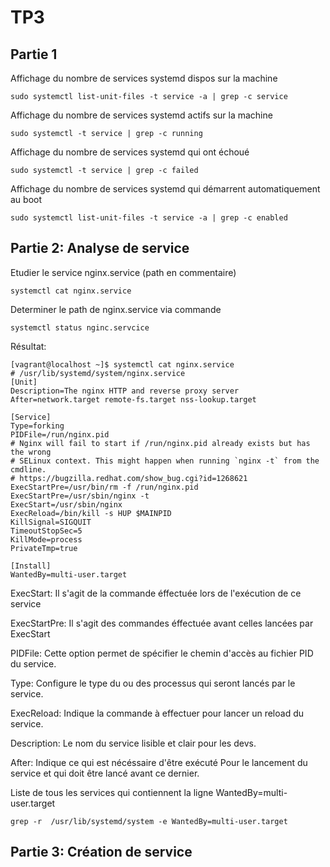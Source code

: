 # TP3
## Partie 1

Affichage du nombre de services systemd dispos sur la machine
```
sudo systemctl list-unit-files -t service -a | grep -c service
```
Affichage du nombre de services systemd actifs sur la machine
```
sudo systemctl -t service | grep -c running
```
Affichage du nombre de services systemd qui ont échoué
```
sudo systemctl -t service | grep -c failed
```
Affichage du nombre de services systemd qui démarrent automatiquement au boot
```
sudo systemctl list-unit-files -t service -a | grep -c enabled
```

## Partie 2: Analyse de service

Etudier le service nginx.service (path en commentaire)
```
systemctl cat nginx.service
```
Determiner le path de nginx.service via commande
```
systemctl status nginc.servcice
```
Résultat:
```
[vagrant@localhost ~]$ systemctl cat nginx.service
# /usr/lib/systemd/system/nginx.service
[Unit]
Description=The nginx HTTP and reverse proxy server
After=network.target remote-fs.target nss-lookup.target

[Service]
Type=forking
PIDFile=/run/nginx.pid
# Nginx will fail to start if /run/nginx.pid already exists but has the wrong
# SELinux context. This might happen when running `nginx -t` from the cmdline.
# https://bugzilla.redhat.com/show_bug.cgi?id=1268621
ExecStartPre=/usr/bin/rm -f /run/nginx.pid
ExecStartPre=/usr/sbin/nginx -t
ExecStart=/usr/sbin/nginx
ExecReload=/bin/kill -s HUP $MAINPID
KillSignal=SIGQUIT
TimeoutStopSec=5
KillMode=process
PrivateTmp=true

[Install]
WantedBy=multi-user.target

```

ExecStart: Il s'agit de la commande éffectuée lors de l'exécution de ce service

ExecStartPre: Il s'agit des commandes éffectuée avant celles lancées par ExecStart

PIDFile: Cette option permet de spécifier le chemin d'accès au fichier PID du service.

Type: Configure le type du ou des processus qui seront lancés par le service.

ExecReload: Indique la commande à effectuer pour lancer un reload du service.

Description: Le nom du service lisible et clair pour les devs.

After: Indique ce qui est nécéssaire d'être exécuté Pour le lancement du service et qui doit être lancé avant ce dernier.

Liste de tous les services qui contiennent la ligne WantedBy=multi-user.target
```
grep -r  /usr/lib/systemd/system -e WantedBy=multi-user.target
```
## Partie 3: Création de service
